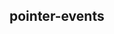 ## pointer-events


<!-- CSSJSON.pointer-events.description -->

<!-- CSSJSON.pointer-events.syntax -->

<!-- CSSJSON.pointer-events.values -->

<!-- CSSJSON.pointer-events.defaultValue -->

<!-- CSSJSON.pointer-events.unixTags -->

<!-- CSSJSON.pointer-events.compatibility -->

<!-- CSSJSON.pointer-events.reference -->